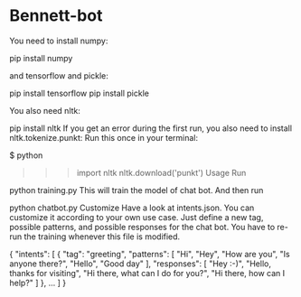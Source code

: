 # Bennett-bot
You need to install numpy:

pip install numpy

and tensorflow and pickle:

pip install tensorflow
pip install pickle

You also need nltk:

pip install nltk
If you get an error during the first run, you also need to install nltk.tokenize.punkt: Run this once in your terminal:

$ python
>>> import nltk
>>> nltk.download('punkt')
Usage
Run

python training.py
This will train the model of chat bot. And then run

python chatbot.py
Customize
Have a look at intents.json. You can customize it according to your own use case. Just define a new tag, possible patterns, and possible responses for the chat bot. You have to re-run the training whenever this file is modified.

{
  "intents": [
    {
      "tag": "greeting",
      "patterns": [
        "Hi",
        "Hey",
        "How are you",
        "Is anyone there?",
        "Hello",
        "Good day"
      ],
      "responses": [
        "Hey :-)",
        "Hello, thanks for visiting",
        "Hi there, what can I do for you?",
        "Hi there, how can I help?"
      ]
    },
    ...
  ]
}
